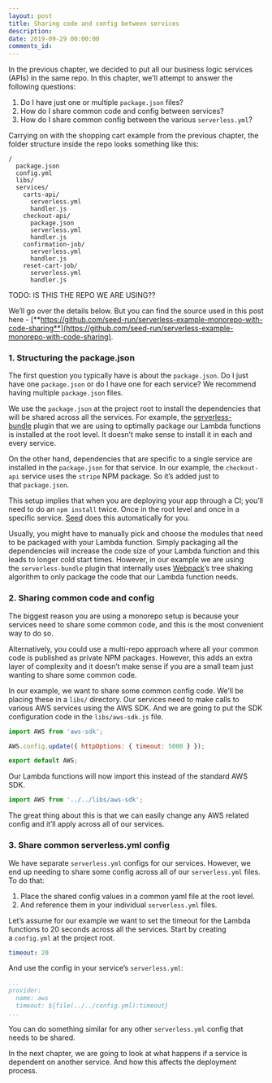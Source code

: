 ```yaml
---
layout: post
title: Sharing code and config between services
description: 
date: 2019-09-29 00:00:00
comments_id: 
---
```


In the previous chapter, we decided to put all our business logic services (APIs) in the same repo. In this chapter, we'll attempt to answer the following questions:

1. Do I have just one or multiple `package.json` files?
2. How do I share common code and config between services?
3. How do I share common config between the various `serverless.yml`?

Carrying on with the shopping cart example from the previous chapter, the folder structure inside the repo looks something like this:

```
/
  package.json
  config.yml
  libs/
  services/
    carts-api/
      serverless.yml
      handler.js
    checkout-api/
      package.json
      serverless.yml
      handler.js
    confirmation-job/
      serverless.yml
      handler.js
    reset-cart-job/
      serverless.yml
      handler.js
```

TODO: IS THIS THE REPO WE ARE USING??

We’ll go over the details below. But you can find the source used in this post here - [**https://github.com/seed-run/serverless-example-monorepo-with-code-sharing**](https://github.com/seed-run/serverless-example-monorepo-with-code-sharing).

### 1. Structuring the package.json

The first question you typically have is about the `package.json`. Do I just have one `package.json` or do I have one for each service? We recommend having multiple `package.json` files.

We use the `package.json` at the project root to install the dependencies that will be shared across all the services. For example, the [serverless-bundle](https://github.com/AnomalyInnovations/serverless-bundle) plugin that we are using to optimally package our Lambda functions is installed at the root level. It doesn’t make sense to install it in each and every service.

On the other hand, dependencies that are specific to a single service are installed in the `package.json` for that service. In our example, the `checkout-api` service uses the `stripe` NPM package. So it’s added just to that `package.json`.

This setup implies that when you are deploying your app through a CI; you’ll need to do an `npm install` twice. Once in the root level and once in a specific service. [Seed](https://seed.run/) does this automatically for you.

Usually, you might have to manually pick and choose the modules that need to be packaged with your Lambda function. Simply packaging all the dependencies will increase the code size of your Lambda function and this leads to longer cold start times. However, in our example we are using the `serverless-bundle` plugin that internally uses [Webpack](https://webpack.js.org/)’s tree shaking algorithm to only package the code that our Lambda function needs.

### 2. Sharing common code and config

The biggest reason you are using a monorepo setup is because your services need to share some common code, and this is the most convenient way to do so.

Alternatively, you could use a multi-repo approach where all your common code is published as private NPM packages. However, this adds an extra layer of complexity and it doesn’t make sense if you are a small team just wanting to share some common code.

In our example, we want to share some common config code. We’ll be placing these in a `libs/` directory. Our services need to make calls to various AWS services using the AWS SDK. And we are going to put the SDK configuration code in the `libs/aws-sdk.js` file.

``` js
import AWS from 'aws-sdk';

AWS.config.update({ httpOptions: { timeout: 5000 } });

export default AWS;
```

Our Lambda functions will now import this instead of the standard AWS SDK.

``` js
import AWS from '../../libs/aws-sdk';
```

The great thing about this is that we can easily change any AWS related config and it’ll apply across all of our services.

### 3. Share common serverless.yml config

We have separate `serverless.yml` configs for our services. However, we end up needing to share some config across all of our `serverless.yml` files. To do that:

1. Place the shared config values in a common yaml file at the root level.
2. And reference them in your individual `serverless.yml` files.

Let’s assume for our example we want to set the timeout for the Lambda functions to 20 seconds across all the services. Start by creating a `config.yml` at the project root.

``` yml
timeout: 20
```
And use the config in your service’s `serverless.yml`:

``` yml
...
provider:
  name: aws
  timeout: ${file(../../config.yml):timeout}
...
```

You can do something similar for any other `serverless.yml` config that needs to be shared.

In the next chapter, we are going to look at what happens if a service is dependent on another service. And how this affects the deployment process.
